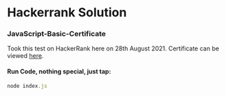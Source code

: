 # Hackerrank Solution

### JavaScript-Basic-Certificate
Took this test on HackerRank here on 28th August 2021. Certificate can be viewed [here](https://www.hackerrank.com/certificates/ce6a63290d6f).

#### Run Code, nothing special, just tap:

```javascript
node index.js
```

